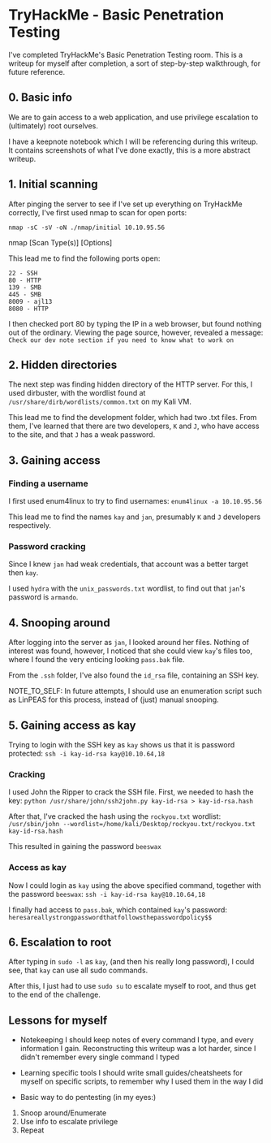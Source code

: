 # TryHackMe - Basic Penetration Testing

I've completed TryHackMe's Basic Penetration Testing room. This is a writeup for myself after completion, a sort of step-by-step walkthrough, for future reference.

## 0. Basic info

We are to gain access to a web application, and use privilege escalation to (ultimately) root ourselves.

I have a keepnote notebook which I will be referencing during this writeup. It contains screenshots of what I've done exactly, this is a more abstract writeup.

## 1. Initial scanning

After pinging the server to see if I've set up everything on TryHackMe correctly, I've first used nmap to scan for open ports:

`nmap -sC -sV -oN ./nmap/initial 10.10.95.56`

nmap [Scan Type(s)] [Options]

This lead me to find the following ports open:
```
22 - SSH
80 - HTTP
139 - SMB
445 - SMB
8009 - ajl13
8080 - HTTP
```

I then checked port 80 by typing the IP in a web browser, but found nothing out of the ordinary. Viewing the page source, however, revealed a message:
`Check our dev note section if you need to know what to work on`

## 2. Hidden directories

The next step was finding hidden directory of the HTTP server. For this, I used dirbuster, with the wordlist found at `/usr/share/dirb/wordlists/common.txt` on my Kali VM.

This lead me to find the development folder, which had two .txt files. From them, I've learned that there are two developers, `K` and `J`, who have access to the site, and that `J` has a weak password.

## 3. Gaining access

### Finding a username
I first used enum4linux to try to find usernames:
`enum4linux -a 10.10.95.56`

This lead me to find the names `kay` and `jan`, presumably `K` and `J` developers respectively.

### Password cracking
Since I knew `jan` had weak credentials, that account was a better target then `kay`.

I used `hydra` with the `unix_passwords.txt` wordlist, to find out that `jan`'s password is `armando`.

## 4. Snooping around

After logging into the server as `jan`, I looked around her files. Nothing of interest was found, however, I noticed that she could view `kay`'s files too, where I found the very enticing looking `pass.bak` file.

From the `.ssh` folder, I've also found the `id_rsa` file, containing an SSH key.

NOTE_TO_SELF: In future attempts, I should use an enumeration script such as LinPEAS for this process, instead of (just) manual snooping.

## 5. Gaining access as kay

Trying to login with the SSH key as `kay` shows us that it is password protected:
`ssh -i kay-id-rsa kay@10.10.64,18`

### Cracking
I used John the Ripper to crack the SSH file. First, we needed to hash the key:
`python /usr/share/john/ssh2john.py kay-id-rsa > kay-id-rsa.hash`

After that, I've cracked the hash using the `rockyou.txt` wordlist:
`/usr/sbin/john --wordlist=/home/kali/Desktop/rockyou.txt/rockyou.txt kay-id-rsa.hash`

This resulted in gaining the password `beeswax`

### Access as kay
Now I could login as `kay` using the above specified command, together with the password `beeswax`:
`ssh -i kay-id-rsa kay@10.10.64,18`

I finally had access to `pass.bak`, which contained `kay`'s password:
`heresareallystrongpasswordthatfollowsthepasswordpolicy$$`

## 6. Escalation to root

After typing in `sudo -l` as `kay`, (and then his really long password), I could see, that `kay` can use all sudo commands.

After this, I just had to use `sudo su` to escalate myself to root, and thus get to the end of the challenge.

## Lessons for myself
* Notekeeping
I should keep notes of every command I type, and every information I gain. Reconstructing this writeup was a lot harder, since I didn't remember every single command I typed

* Learning specific tools
I should write small guides/cheatsheets for myself on specific scripts, to remember why I used them in the way I did

* Basic way to do pentesting (in my eyes:)

1. Snoop around/Enumerate
2. Use info to escalate privilege
3. Repeat

